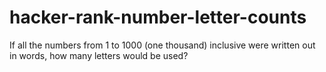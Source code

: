 # hacker-rank-number-letter-counts
If all the numbers from 1 to 1000 (one thousand) inclusive were written out in words, how many letters would be used?
